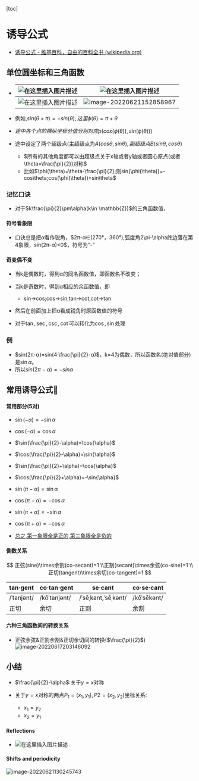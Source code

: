[toc]

# 诱导公式

- [诱导公式 - 维基百科，自由的百科全书 (wikipedia.org)](https://zh.wikipedia.org/wiki/诱导公式)

##  单位圆坐标和三角函数

- | ![在这里插入图片描述](https://img-blog.csdnimg.cn/888ebf4f0a3944578db97cdebf3a52df.jpeg) | ![在这里插入图片描述](https://img-blog.csdnimg.cn/8b0764db1187490f9edfd26f9954c294.png) |
  | ------------------------------------------------------------ | ------------------------------------------------------------ |
  | ![在这里插入图片描述](https://img-blog.csdnimg.cn/688dca26cbfa433f9c5d8b5c85492c5f.png) | ![image-20220621152858967](https://img-blog.csdnimg.cn/img_convert/7537432a58a9a7646ba7751694340023.png) |

- 例如,$sin(\theta+\pi)=- sin(\theta);这里\phi(\theta)=\pi+\theta$
- $途中各个点的横纵坐标分值分别对应p(cox(\phi(\theta)),sin(\phi(\theta)))$
- 途中设定了两个超级点(主超级点为$A(cos\theta,sin\theta),副超级点B(sin\theta,cos\theta)$
  - $所有的其他角度都可以由超级点关于x轴或者y轴或者圆心原点(或者\theta=\frac{\pi}{2})对称$
  - 比如$\phi(\theta)=\theta-\frac{\pi}{2};则sin(\phi(\theta))=-cos\theta;cos(\phi(\theta))=sin\theta$

###  记忆口诀

* 对于$k\frac{\pi}{2}\pm\alpha(k\in \mathbb{Z})$的三角函数值，

#### 符号看象限

- 口诀总是把$\alpha$看作锐角，$2π-α∈(270°，360°),弧度角2\pi-\alpha终边落在第4象限，sin(2π-α)<0$，符号为“-”

####  奇变偶不变

- 当k是偶数时，得到α的同名函数值，即函数名不改变；
- 当k是奇数时，得到α相应的余函数值，即
  - sin→cos;cos→sin;tan→cot,cot→tan

- 然后在前面加上把α看成锐角时原函数值的符号

- 对于$\tan,\sec,\csc,\cot$可以转化为$\cos,\sin$处理

### 例

- $sin(2π-α)=sin(4·\frac{\pi}{2}-α)$，k=4为偶数，所以函数名(绝对值部分)是$\sin\alpha$。
- 所以$sin(2π-α)=-sinα$

## 常用诱导公式🎈

#### 常用部分(5对)

- $\sin(-\alpha)=-\sin{\alpha}$
- $\cos(-\alpha)=\cos{\alpha}$
- $\sin(\frac{\pi}{2}-\alpha)=\cos{\alpha}$
- $\cos(\frac{\pi}{2}-\alpha)=\sin{\alpha}$
- $\sin(\frac{\pi}{2}+\alpha)=\cos{\alpha}$
- $\cos(\frac{\pi}{2}+\alpha)=-\sin{\alpha}$
- $\sin{(\pi-\alpha)}=\sin{\alpha}$
- $\cos{(\pi-\alpha)}=-\cos{\alpha}$
- $\sin(\pi+\alpha)=-\sin{\alpha}$
- $\cos{(\pi+\alpha)}=-\cos{\alpha}$

- <u>总之,第一象限全是正的,第三象限全是负的</u>



####  倒数关系

$$
 正弦(sine)\times余割(co-secant)=1
 \\正割(secant)\times余弦(co-sine)=1
\\ 正切(tangent)\times余切(co-tangent)=1
$$

| tan·gent   | co·tan·gent  | se·cant             | co·se·cant  |
| ---------- | ------------ | ------------------- | ----------- |
| /ˈtanjənt/ | /kōˈtanjənt/ | /ˈsēˌkant,ˈsēˌkənt/ | /kōˈsēkənt/ |
| 正切       | 余切         | 正割                | 余割        |

####  六种三角函数间的转换关系

- 正弦余弦&正割余割&正切余切间的转换($\frac{\pi}{2}$)
  ![image-20220617203146092](https://img-blog.csdnimg.cn/img_convert/9813733cc3f82528be4040626596e500.png)

## 小结

- $\frac{\pi}{2}-\alpha$:关于$y=x$对称

- 关于$y=x$对称的两点$P_1=(x_1,y_1),P2=(x_2,y_2)$坐标关系:
  - $x_1=y_2$
  - $x_2=y_1$


#### Reflections

- ![在这里插入图片描述](https://img-blog.csdnimg.cn/63574d9c2ce2453bbfb2a446d75f698b.png)

#### Shifts and periodicity

![image-20220621130245743](https://img-blog.csdnimg.cn/img_convert/e02874ea1e8d4853964d924aecbf337b.png)
